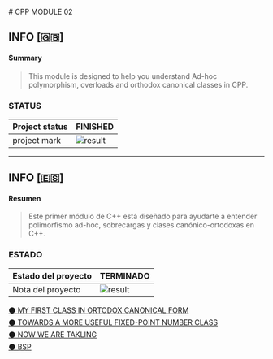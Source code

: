 # CPP MODULE 02

## INFO [:gb:]

#### Summary
> This module is designed to help you understand Ad-hoc polymorphism, overloads and orthodox canonical classes in CPP.

### STATUS
| Project status | FINISHED          |
|--------------|---------------------------|
| project mark | ![result](https://img.shields.io/badge/RESULT-100%25-green)    |

<hr>

## INFO [:es:]

#### Resumen 
> Este primer módulo de C++ está diseñado para ayudarte a entender  polimorfismo ad-hoc, sobrecargas y clases canónico-ortodoxas en C++.

### ESTADO
| Estado del proyecto | TERMINADO          |
|--------------|---------------------------|
| Nota del proyecto   |  ![result](https://img.shields.io/badge/RESULT-100%25-green)  |


<a href="https://github.com/victorFernandezF/CPP_MODULES/tree/main/CPP02/ex00"> ⚫ MY FIRST CLASS IN ORTODOX CANONICAL FORM</a><br>
<a href="https://github.com/victorFernandezF/CPP_MODULES/tree/main/CPP02/ex01"> ⚫ TOWARDS A MORE USEFUL FIXED-POINT NUMBER CLASS</a><br>
<a href="https://github.com/victorFernandezF/CPP_MODULES/tree/main/CPP02/ex02"> ⚫ NOW WE ARE TAKLING</a><br>
<a href="https://github.com/victorFernandezF/CPP_MODULES/tree/main/CPP02/ex03"> ⚫ BSP</a><br>
